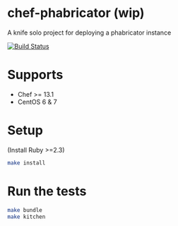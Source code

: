 # chef-phabricator (wip)
A knife solo project for deploying a phabricator instance

[![Build Status](https://travis-ci.org/usemarkup/chef-phabricator.svg?branch=master)](https://travis-ci.org/usemarkup/chef-phabricator)

# Supports

- Chef >= 13.1
- CentOS 6 & 7 

# Setup

(Install Ruby >=2.3)
```bash
make install
```

# Run the tests

```bash
make bundle
make kitchen
```

